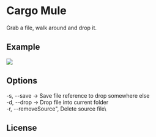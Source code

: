 # Cargo Mule

Grab a file, walk around and drop it.

## Example

![](https://im7.ezgif.com/tmp/ezgif-7-5bb4b5ba624a.gif)


## Options

-s, --save <fileName> -> Save file reference to drop somewhere else\
-d, --drop <newFileName> -> Drop file into current folder\
-r, --removeSource", Delete source file\
     
## License
[MIT]: https://choosealicense.com/licenses/mit/
